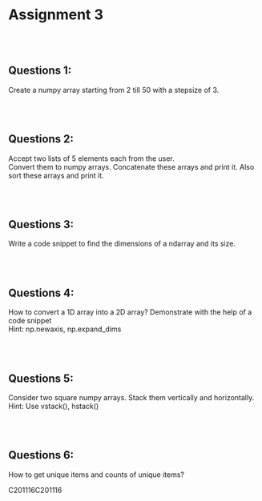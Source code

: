 # Assignment 3

<br> <br>
## Questions 1:
Create a numpy array starting from 2 till 50 with a stepsize of 3.

<br><br>
## Questions 2:
Accept two lists of 5 elements each from the user.<br>
Convert them to numpy arrays. Concatenate these arrays and print it. Also sort these arrays and print it.

<br><br>
## Questions 3:
Write a code snippet to find the dimensions of a ndarray and its size.

<br><br>
## Questions 4:
How to convert a 1D array into a 2D array? Demonstrate with the help of a code snippet <br>
Hint: np.newaxis, np.expand_dims

<br><br>
## Questions 5:
Consider two square numpy arrays. Stack them vertically and horizontally. <br>
Hint: Use vstack(), hstack()

<br><br>
## Questions 6:
How to get unique items and counts of unique items?

C201116C201116
